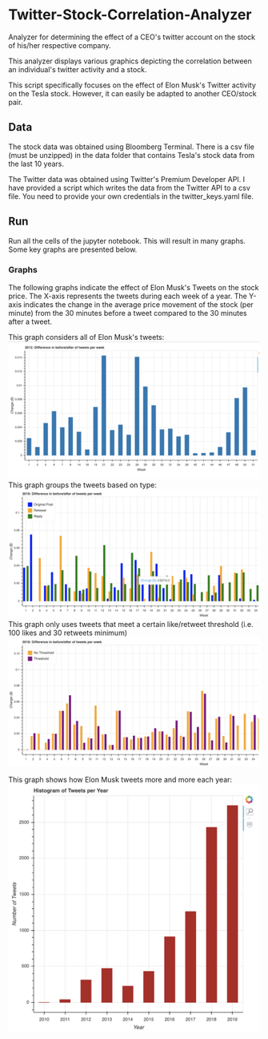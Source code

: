 # Twitter-Stock-Correlation-Analyzer
Analyzer for determining the effect of a CEO's twitter account on the stock of his/her respective company. 

This analyzer displays various graphics depicting the correlation between an individual's twitter activity and a stock.

This script specifically focuses on the effect of Elon Musk's Twitter activity on the Tesla stock. However, it can easily be adapted to another CEO/stock pair.

## Data

The stock data was obtained using Bloomberg Terminal. There is a csv file (must be unzipped) in the data folder that contains Tesla's stock data from the last 10 years.

The Twitter data was obtained using Twitter's Premium Developer API. I have provided a script which writes the data from the Twitter API to a csv file. You need to provide your own credentials in the twitter_keys.yaml file. 

## Run

Run all the cells of the jupyter notebook. This will result in many graphs. Some key graphs are presented below.

### Graphs
The following graphs indicate the effect of Elon Musk's Tweets on the stock price. The X-axis represents the tweets during each week of a year. The Y-axis indicates the change in the average price movement of the stock (per minute) from the 30 minutes before a tweet compared to the 30 minutes after a tweet.

This graph considers all of Elon Musk's tweets:
![](./Images/graph%202.png)
This graph groups the tweets based on type:
![](./Images/graph%203.png)
This graph only uses tweets that meet a certain like/retweet threshold (i.e. 100 likes and 30 retweets minimum)
![](./Images/graph%204.png)

This graph shows how Elon Musk tweets more and more each year:
![](./Images/graph%201.png)
